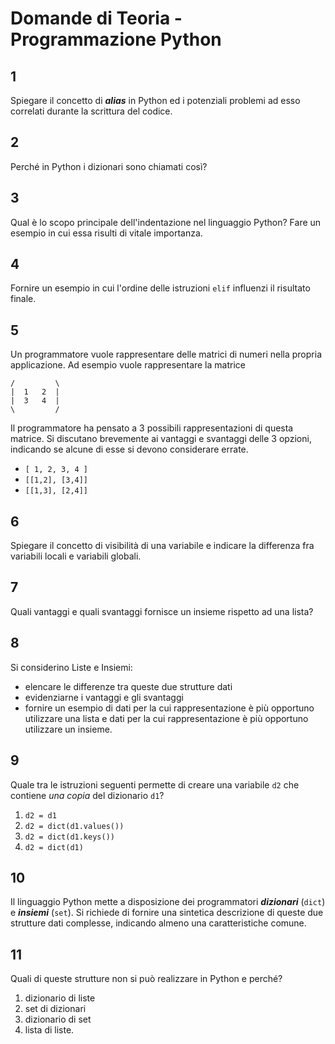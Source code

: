 # Domande di Teoria - Programmazione Python

## 1
Spiegare il concetto di ***alias*** in Python ed i potenziali problemi ad esso correlati durante la scrittura del codice.

## 2
Perché in Python i dizionari sono chiamati così?

## 3
Qual è lo scopo principale dell'indentazione nel linguaggio Python? Fare un esempio in cui essa risulti di vitale
importanza.

## 4
Fornire un esempio in cui l'ordine delle istruzioni `elif` influenzi il risultato finale.

## 5
Un programmatore vuole rappresentare delle matrici di numeri nella propria applicazione. Ad esempio vuole rappresentare
la matrice

    /         \
    |  1   2  |
    |  3   4  |
    \         /

Il programmatore ha pensato a 3 possibili rappresentazioni di questa matrice. Si discutano brevemente ai vantaggi e
svantaggi delle 3 opzioni, indicando se alcune di esse si devono considerare errate.

- `[ 1, 2, 3, 4 ]`
- `[[1,2], [3,4]]`
- `[[1,3], [2,4]]`

## 6
Spiegare il concetto di visibilità di una variabile e indicare la differenza fra variabili locali e variabili globali.

## 7
Quali vantaggi e quali svantaggi fornisce un insieme rispetto ad una lista?

## 8
Si considerino Liste e Insiemi:

- elencare le differenze tra queste due strutture dati
- evidenziarne i vantaggi e gli svantaggi
- fornire un esempio di dati per la cui rappresentazione è più opportuno utilizzare una lista e dati per la cui
  rappresentazione è più opportuno utilizzare un insieme.

## 9
Quale tra le istruzioni seguenti permette di creare una variabile `d2` che contiene *una copia* del dizionario `d1`?

1. `d2 = d1`
2. `d2 = dict(d1.values())`
3. `d2 = dict(d1.keys())`
4. `d2 = dict(d1)`

## 10
Il linguaggio Python mette a disposizione dei programmatori ***dizionari*** (`dict`) e ***insiemi*** (`set`). Si richiede di
fornire una sintetica descrizione di queste due strutture dati complesse, indicando almeno una caratteristiche comune.

## 11
Quali di queste strutture non si può realizzare in Python e perché?
1. dizionario di liste
2. set di dizionari
3. dizionario di set
4. lista di liste.
